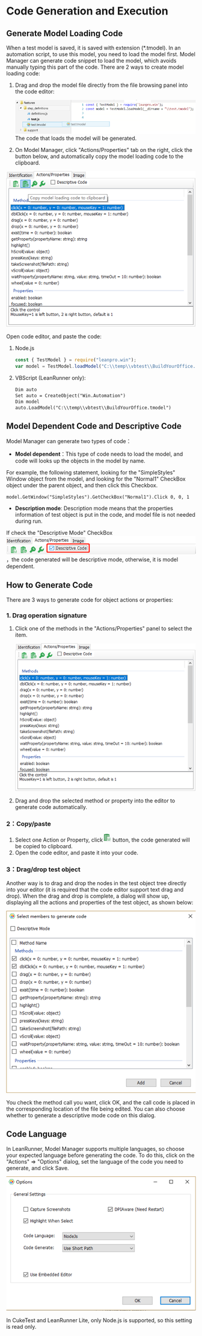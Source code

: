 # Code Generation and Execution

## Generate Model Loading Code

When a test model is saved, it is saved with extension \(\*.tmodel\). In an automation script, to use this model, you need to load the model first. Model Manager can generate code snippet to load the model, which avoids manually typing this part of the code. There are 2 ways to create model loading code:

1. Drag and drop the model file directly from the file browsing panel into the code editor:

   ![](../.gitbook/assets/drag_tmodel.png) The code that loads the model will be generated.

2. On Model Manager, click "Actions/Properties" tab on the right, click the button below, and automatically copy the model loading code to the clipboard.

![](../.gitbook/assets/4.1_copy_model.png)

Open code editor, and paste the code:

1. Node.js

   ```javascript
   const { TestModel } = require("leanpro.win");
   var model = TestModel.loadModel("C:\\temp\\vbtest\\BuildYourOffice.tmodel");
   ```

2. VBScript \(LeanRunner only\):

   ```text
   Dim auto
   Set auto = CreateObject("Win.Automation")
   Dim model
   auto.LoadModel("C:\\temp\\vbtest\\BuildYourOffice.tmodel")
   ```

## Model Dependent Code and Descriptive Code

Model Manager can generate two types of code：

* **Model dependent**：This type of code needs to load the model, and code will looks up the objects in the model by name.

For example, the following statement, looking for the "SimpleStyles" Window object from the model, and looking for the "Normal1" CheckBox object under the parent object, and then click this Checkbox.

```text
model.GetWindow("SimpleStyles").GetCheckBox("Normal1").Click 0, 0, 1
```

* **Description mode**: Description mode means that the properties information of test object is put in the code, and model file is not needed during run.

If check the "Descriptive Mode" CheckBox![](../.gitbook/assets/4.2_descriptive_mode.png) ，the code generated will be descriptive mode, otherwise, it is model dependent.

## How to Generate Code

There are 3 ways to generate code for object actions or properties:

### 1. Drag operation signature

1. Click one of the methods in the "Actions/Properties" panel to select the item.

   ![](../.gitbook/assets/3.4_operations.png)

2. Drag and drop the selected method or property into the editor to  generate code automatically.

### 2：Copy/paste

1. Select one Action or Property, click![](../.gitbook/assets/3.4_1_copy_code.png) button, the code generated will be copied to clipboard.
2. Open the code editor, and paste it into your code.

### 3：Drag/drop test object

Another way is to drag and drop the nodes in the test object tree directly into your editor \(it is required that the code editor support text drag and drop\). When the drag and drop is complete, a dialog will show up, displaying all the actions and properties of the test object, as shown below:

![](../.gitbook/assets/4.3_drag_dialog.png)

You check the method call you want, click OK, and the call code is placed in the corresponding location of the file being edited. You can also choose whether to generate a descriptive mode code on this dialog.

## Code Language

In LeanRunner, Model Manager supports multiple languages, so choose your expected language before generating the code. To do this, click on the "Actions" =&gt; "Options" dialog, set the language of the code you need to generate, and click Save.

![](../.gitbook/assets/4.4_option.png)

In CukeTest and LeanRunner Lite, only Node.js is supported, so this setting is read only.

